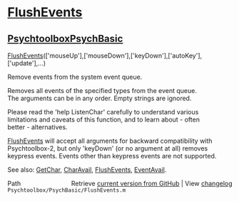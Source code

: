 # [FlushEvents](FlushEvents)
## [Psychtoolbox](Psychtoolbox)[PsychBasic](PsychBasic)

[FlushEvents](FlushEvents)(['mouseUp'],['mouseDown'],['keyDown'],['autoKey'],['update'],...)  
  
Remove events from the system event queue.  
  
Removes all events of the specified types from the event queue.  
The arguments can be in any order. Empty strings are ignored.  
  
Please read the 'help ListenChar' carefully to understand various  
limitations and caveats of this function, and to learn about - often  
better - alternatives.  
  
[FlushEvents](FlushEvents) will accept all arguments for backward compatibility with  
Psychtoolbox-2, but only 'keyDown' (or no argument at all) removes  
keypress events. Events other than keypress events are not supported.  
  
See also: [GetChar](GetChar), [CharAvail](CharAvail), [FlushEvents](FlushEvents), [EventAvail](EventAvail).  




<div class="code_header" style="text-align:right;">
  <span style="float:left;">Path&nbsp;&nbsp;</span> <span class="counter">Retrieve <a href=
  "https://raw.github.com/Psychtoolbox-3/Psychtoolbox-3/beta/Psychtoolbox/PsychBasic/FlushEvents.m">current version from GitHub</a> | View <a href=
  "https://github.com/Psychtoolbox-3/Psychtoolbox-3/commits/beta/Psychtoolbox/PsychBasic/FlushEvents.m">changelog</a></span>
</div>
<div class="code">
  <code>Psychtoolbox/PsychBasic/FlushEvents.m</code>
</div>

